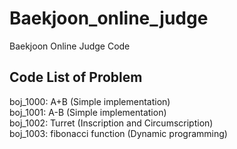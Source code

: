 # Baekjoon_online_judge
Baekjoon Online Judge Code

## Code List of Problem
boj_1000: A+B (Simple implementation)  
boj_1001: A-B (Simple implementation)  
boj_1002: Turret (Inscription and Circumscription)  
boj_1003: fibonacci function (Dynamic programming)  
